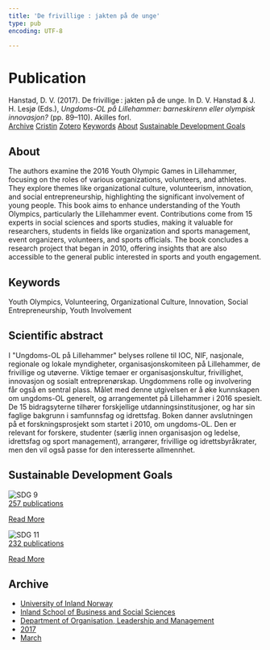 ```yaml
---
title: 'De frivillige : jakten på de unge'
type: pub
encoding: UTF-8

---
```

<h1>Publication</h1>
<article id="csl-bib-container-ZQRRJDSB" class="csl-bib-container">
  <div class="csl-bib-body"> <div class="csl-entry">Hanstad, D. V. (2017). De frivillige : jakten på de unge. In D. V. Hanstad &#38; J. H. Lesjø (Eds.), <i>Ungdoms-OL på Lillehammer: barneskirenn eller olympisk innovasjon?</i> (pp. 89–110). Akilles forl.</div> </div>
  <div class="csl-bib-buttons">
    <a href="#taxonomy-article-ZQRRJDSB" alt="archive" class="csl-bib-button">Archive</a>
    <a href="https://app.cristin.no/results/show.jsf?id=1456017" alt="Cristin" class="csl-bib-button">Cristin</a>
    <a href="http://zotero.org/groups/5881554/items/ZQRRJDSB" alt="Zotero" class="csl-bib-button">Zotero</a>
    <a href="#keywords-article-ZQRRJDSB" alt="keywords" class="csl-bib-button">Keywords</a>
    <a href="#about-article-ZQRRJDSB" alt="about_pub" class="csl-bib-button">About</a>
    <a href="#sdg-article-ZQRRJDSB" alt="sdg" class="csl-bib-button">Sustainable Development Goals</a>
  </div>
  <div id="csl-bib-meta-container-ZQRRJDSB"></div>
</article>
<div id="csl-bib-meta-ZQRRJDSB" class="csl-bib-meta">
  <article id="about-article-ZQRRJDSB" class="about_pub-article">
    <h1>About</h1>
    The authors examine the 2016 Youth Olympic Games in Lillehammer, focusing on the roles of various organizations, volunteers, and athletes. They explore themes like organizational culture, volunteerism, innovation, and social entrepreneurship, highlighting the significant involvement of young people. This book aims to enhance understanding of the Youth Olympics, particularly the Lillehammer event. Contributions come from 15 experts in social sciences and sports studies, making it valuable for researchers, students in fields like organization and sports management, event organizers, volunteers, and sports officials. The book concludes a research project that began in 2010, offering insights that are also accessible to the general public interested in sports and youth engagement.
  </article>
  <article id="keywords-article-ZQRRJDSB" class="keywords-article">
    <h1>Keywords</h1>
    Youth Olympics, Volunteering, Organizational Culture, Innovation, Social Entrepreneurship, Youth Involvement
  </article>
  <article id="abstract-article-ZQRRJDSB" class="abstract-article">
    <h1>Scientific abstract</h1>
    I "Ungdoms-OL på Lillehammer" belyses rollene til IOC, NIF, nasjonale, regionale og lokale myndigheter, organisasjonskomiteen på Lillehammer, de frivillige og utøverne. Viktige temaer er organisasjonskultur, frivillighet, innovasjon og sosialt entreprenørskap. Ungdommens rolle og involvering får også en sentral plass. Målet med denne utgivelsen er å øke kunnskapen om ungdoms-OL generelt, og arrangementet på Lillehammer i 2016 spesielt. De 15 bidragsyterne tilhører forskjellige utdanningsinstitusjoner, og har sin faglige bakgrunn i samfunnsfag og idrettsfag. Boken danner avslutningen på et forskningsprosjekt som startet i 2010, om ungdoms-OL. Den er relevant for forskere, studenter (særlig innen organisasjon og ledelse, idrettsfag og sport management), arrangører, frivillige og idrettsbyråkrater, men den vil også passe for den interesserte allmennhet.
  </article>
  <article id="sdg-article-ZQRRJDSB" class="sdg-article">
    <h1>Sustainable Development Goals</h1>
    <div class="sdg-container"><div id="sdg9" class="sdg">
        <img src="{{< params subfolder >}}images/sdg/sdg09_en.png" class="image" alt="SDG 9">
        <div class="sdg-overlay">
          <a href="/en/archive/?key=?sdg=9#archive" class="sdg-publication-count"><span>257</span> publications</a>
          <p><a href="https://sdgs.un.org/goals/goal9" class="sdg-read-more">Read More</a></p>
        </div>
      </div> <div id="sdg11" class="sdg">
        <img src="{{< params subfolder >}}images/sdg/sdg11_en.png" class="image" alt="SDG 11">
        <div class="sdg-overlay">
          <a href="/en/archive/?key=?sdg=11#archive" class="sdg-publication-count"><span>232</span> publications</a>
          <p><a href="https://sdgs.un.org/goals/goal11" class="sdg-read-more">Read More</a></p>
        </div>
      </div></div>
  </article>
  <article id="taxonomy-article-ZQRRJDSB" class="taxonomy-article">
    <h1>Archive</h1>
    <ul>
      <li>
        <a href="/en/archive/?key=3DCRN523">University of Inland Norway</a>
      </li>
      <li>
        <a href="/en/archive/?key=DU8Q9LN9">Inland School of Business and Social Sciences</a>
      </li>
      <li>
        <a href="/en/archive/?key=4LUWR3ZM">Department of Organisation, Leadership and Management</a>
      </li>
      <li>
        <a href="/en/archive/?key=KF5I8TQ8">2017</a>
      </li>
      <li>
        <a href="/en/archive/?key=6SIUSQEE">March</a>
      </li>
    </ul>
  </article>
</div>
